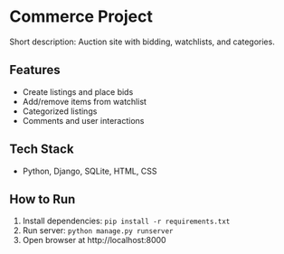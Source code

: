 # Commerce Project

Short description: Auction site with bidding, watchlists, and categories.

## Features
- Create listings and place bids
- Add/remove items from watchlist
- Categorized listings
- Comments and user interactions

## Tech Stack
- Python, Django, SQLite, HTML, CSS

## How to Run
1. Install dependencies: `pip install -r requirements.txt`
2. Run server: `python manage.py runserver`
3. Open browser at http://localhost:8000
